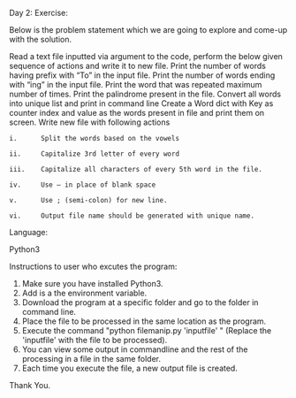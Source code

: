 Day 2:
Exercise:

Below is the problem statement which we are going to explore and come-up with the solution.

Read a text file inputted via argument to the code, perform the below given sequence of actions and write it to new file.
Print the number of words having prefix with “To” in the input file.
Print the number of words ending with “ing” in the input file.
Print the word that was repeated maximum number of times.
Print the palindrome present in the file.
Convert all words into unique list and print in command line
Create a Word dict with Key as counter index and value as the words present in file and print them on screen.
Write new file with following actions

	i.		Split the words based on the vowels

	ii.		Capitalize 3rd letter of every word

	iii.	Capitalize all characters of every 5th word in the file.

	iv.		Use – in place of blank space

	v.		Use ; (semi-colon) for new line.

	vi.		Output file name should be generated with unique name.

Language:

Python3

Instructions to user who excutes the program:
1. Make sure you have installed Python3.
2. Add is a the environment variable.
3. Download the program at a specific folder and go to the folder in command line.
4. Place the file to be processed in the same location as the program.
5. Execute the command "python filemanip.py 'inputfile' " (Replace the 'inputfile' with the file to be processed).
6. You can view some output in commandline and the rest of the processing in a file in the same folder.
7. Each time you execute the file, a new output file is created.


Thank You.